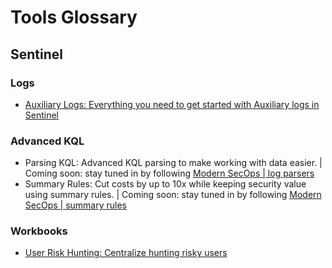 # Tools Glossary

## Sentinel
### Logs
- [Auxiliary Logs: Everything you need to get started with Auxiliary logs in Sentinel](https://github.com/seyed-nouraie/Sentinel-Auxiliary-Logs-Tools/tree/main/Sentinel/Auxiliary)
### Advanced KQL
- Parsing KQL: Advanced KQL parsing to make working with data easier. | Coming soon: stay tuned in by following [Modern SecOps | log parsers](https://modernsecops.com/subscribe?utm_source=github&utm_medium=organic&utm_campaign=aux_log_parsers)
- Summary Rules: Cut costs by up to 10x while keeping security value using summary rules. | Coming soon: stay tuned in by following [Modern SecOps | summary rules](https://modernsecops.com/subscribe?utm_source=github&utm_medium=organic&utm_campaign=sentinel_summary_rules)
### Workbooks
- [User Risk Hunting: Centralize hunting risky users](https://github.com/seyed-nouraie/Sentinel-Auxiliary-Logs-Tools/tree/main/Sentinel/Workbooks/User%20Risk%20Hunting)
